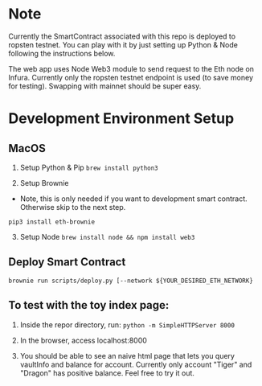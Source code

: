 # Note
Currently the SmartContract associated with this repo is deployed
to ropsten testnet. You can play with it by just setting up Python & Node
following the instructions below.

The web app uses Node Web3 module to send request to the Eth node on Infura.
Currently only the ropsten testnet endpoint is used (to save money for testing).
Swapping with mainnet should be super easy.

# Development Environment Setup
## MacOS
1. Setup Python & Pip
`brew install python3`

2. Setup Brownie
* Note, this is only needed if you want to development smart contract. Otherwise skip to the next step.

`pip3 install eth-brownie`

3. Setup Node
`brew install node && npm install web3`

## Deploy Smart Contract
`brownie run scripts/deploy.py [--network ${YOUR_DESIRED_ETH_NETWORK}`

## To test with the toy index page:
1. Inside the repor directory, run:
  `python -m SimpleHTTPServer 8000`

2. In the browser, access localhost:8000
3. You should be able to see an naive html page that lets you query vaultInfo and balance for account.
Currently only account "Tiger" and "Dragon" has positive balance. Feel free to try it out.






